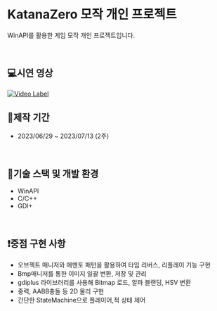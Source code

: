# KatanaZero 모작 개인 프로젝트
WinAPI를 활용한 게임 모작 개인 프로젝트입니다.

<br>

## 💻시연 영상
[![Video Label](http://img.youtube.com/vi/1Du4Tz_kdBc/0.jpg)](https://youtu.be/1Du4Tz_kdBc)

## 📆제작 기간
*  2023/06/29 ~ 2023/07/13 (2주)

<br>

## 📖기술 스택 및 개발 환경
* WinAPI
* C/C++
* GDI+
<br>

## ❗중점 구현 사항
* 오브젝트 매니저와 메멘토 패턴을 활용하여 타임 리버스, 리플레이 기능 구현
* Bmp매니저를 통한 이미지 일괄 변환, 저장 및 관리
* gdiplus 라이브러리를 사용해 Bitmap 로드, 알파 블랜딩, HSV 변환
* 중력, AABB충돌 등 2D 물리 구현 
* 간단한 StateMachine으로 플레이어,적 상태 제어

</div>
